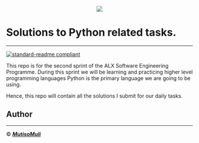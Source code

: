 <p align="center">
<img src="https://www.pngall.com/wp-content/uploads/5/Python-PNG-Picture.png">
</p>

# Solutions to Python related tasks.
___
[![standard-readme compliant](https://img.shields.io/badge/readme%20style-standard-brightgreen.svg?style=flat-square)](https://github.com/Innocentsax/standard-readme)

This repo is for the second sprint of the ALX Software Engineering Programme. During this sprint we will be learning and practicing higher level programming languages Python is the primary language we are going to be using.

Hence, this repo will contain all the solutions I submit for our daily tasks.

## Author
---
© ___[MutisoMuli](https://github.com/MutisoMuli)___
